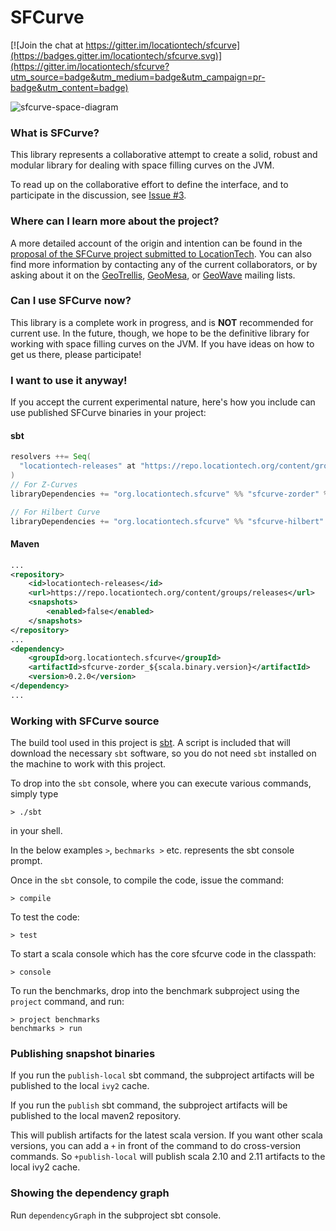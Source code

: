 SFCurve
=====

[![Join the chat at https://gitter.im/locationtech/sfcurve](https://badges.gitter.im/locationtech/sfcurve.svg)](https://gitter.im/locationtech/sfcurve?utm_source=badge&utm_medium=badge&utm_campaign=pr-badge&utm_content=badge)

![sfcurve-space-diagram](https://cloud.githubusercontent.com/assets/2320142/6543539/449db6e2-c4ed-11e4-865a-584e056b5469.png)

### What is SFCurve?

This library represents a collaborative attempt to create a solid, robust and modular library for dealing with space filling curves on the JVM.

To read up on the collaborative effort to define the interface, and to participate in the discussion, see [Issue #3](https://github.com/geotrellis/curve/issues/3).

### Where can I learn more about the project?

A more detailed account of the origin and intention can be found in the [proposal of the SFCurve project submitted to LocationTech](http://www.locationtech.org/proposals/sfcurve). You can also find more information by contacting any of the current collaborators, or by asking about it on the [GeoTrellis](https://github.com/geotrellis/geotrellis), [GeoMesa](https://github.com/locationtech/geomesa), or [GeoWave](https://github.com/ngageoint/geowave) mailing lists.

### Can I use SFCurve now?

This library is a complete work in progress, and is __NOT__ recommended for current use. In the future, though, we hope to be the definitive library for working with space filling curves on the JVM. If you have ideas on how to get us there, please participate!

### I want to use it anyway!

If you accept the current experimental nature, here's how you include can use published SFCurve binaries in your project:

#### sbt

```scala
resolvers ++= Seq(
  "locationtech-releases" at "https://repo.locationtech.org/content/groups/releases"
)
// For Z-Curves
libraryDependencies += "org.locationtech.sfcurve" %% "sfcurve-zorder" % "<version>"

// For Hilbert Curve
libraryDependencies += "org.locationtech.sfcurve" %% "sfcurve-hilbert" % "<version>"
```

#### Maven

```xml
...
<repository>
    <id>locationtech-releases</id>
    <url>https://repo.locationtech.org/content/groups/releases</url>
    <snapshots>
        <enabled>false</enabled>
    </snapshots>
</repository>
...
<dependency>
    <groupId>org.locationtech.sfcurve</groupId>
    <artifactId>sfcurve-zorder_${scala.binary.version}</artifactId>
    <version>0.2.0</version>
</dependency>
...
```


### Working with SFCurve source

The build tool used in this project is [sbt](http://www.scala-sbt.org/). A script is included that will download the necessary `sbt` software, so you do not need `sbt` installed on the machine to work with this project.

To drop into the `sbt` console, where you can execute various commands, simply type

```
> ./sbt
```

in your shell.

In the below examples `>`, `bechmarks >` etc. represents the sbt console prompt.

Once in the `sbt` console, to compile the code, issue the command:

```
> compile
```

To test the code:

```
> test
```

To start a scala console which has the core sfcurve code in the classpath:

```
> console
```

To run the benchmarks, drop into the benchmark subproject using the `project` command, and run:

```
> project benchmarks
benchmarks > run
```

### Publishing snapshot binaries

If you run the `publish-local` sbt command, the subproject artifacts will be published to the local `ivy2` cache.

If you run the `publish` sbt command, the subproject artifacts will be published to the local maven2 repository.

This will publish artifacts for the latest scala version. If you want other scala versions, you can add a `+` in front of the command to do cross-version commands. So `+publish-local` will publish scala 2.10 and 2.11 artifacts to the local ivy2 cache.

### Showing the dependency graph

Run `dependencyGraph` in the subproject sbt console.
